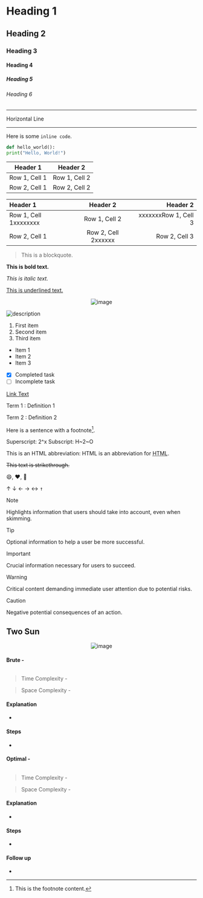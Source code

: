 # Heading 1

## Heading 2

### Heading 3

#### Heading 4

##### Heading 5

###### Heading 6

---

Horizontal Line

---

Here is some `inline code`.

```python
def hello_world():
print("Hello, World!")
```

| Header 1      | Header 2      |
| ------------- | ------------- |
| Row 1, Cell 1 | Row 1, Cell 2 |
| Row 2, Cell 1 | Row 2, Cell 2 |


| Header 1      | Header 2      | Header 2      |
| :---  | :----:  |---:           |
| Row 1, Cell 1xxxxxxxx | Row 1, Cell 2 | xxxxxxxRow 1, Cell 3 |
| Row 2, Cell 1 | Row 2, Cell 2xxxxxx | Row 2, Cell 3 |

> This is a blockquote.

**This is bold text.**

_This is italic text._

<u>This is underlined text.</u>

<div align="center">
  <img alt="image" src="images/javaarchiteecture.webp" />
</div>

![description](images/javaarchiteecture.webp)

1. First item
2. Second item
3. Third item

- Item 1
- Item 2
- Item 3

- [x] Completed task
- [ ] Incomplete task

[Link Text](google.com)

Term 1
: Definition 1

Term 2
: Definition 2

Here is a sentence with a footnote[^1].

[^1]: This is the footnote content.

Superscript: 2^x
Subscript: H~2~O

This is an HTML abbreviation: HTML is an abbreviation for <abbr title="HyperText Markup Language">HTML</abbr>.

~~This text is strikethrough.~~

:smile:, :heart:, :rocket:


&uarr;
&darr;
&larr;
&rarr;
&harr;
<kbd>&uarr;</kbd>

> [!NOTE]  
> Highlights information that users should take into account, even when skimming.

> [!TIP]
> Optional information to help a user be more successful.

> [!IMPORTANT]  
> Crucial information necessary for users to succeed.

> [!WARNING]  
> Critical content demanding immediate user attention due to potential risks.

> [!CAUTION]
> Negative potential consequences of an action.

## **Two Sun**
<div align="center">
  <img alt="image" src="assets/Screenshot 2024-12-22 102541.png" />
</div>

#### Brute - 

```java

```
>Time Complexity - 

>Space Complexity - 
#### Explanation

-

#### Steps

-


#### Optimal -

```java

```
>Time Complexity - 

>Space Complexity - 
#### Explanation

-

#### Steps

-

#### Follow up 

-